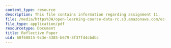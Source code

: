 ```yaml
---
content_type: resource
description: This file contains information regarding assignment 11.
file: /media/https%3A/open-learning-course-data-rc.s3.amazonaws.com/ec-050-recreate-experiments-from-history-inform-the-future-from-the-past-galileo-january-iap-2010/60f608159c3e4385b6798f37fd4cbdbc_MITEC_050IAP10_assn11.pdf
file_type: application/pdf
resourcetype: Document
title: Reflective Paper
uid: 60f60815-9c3e-4385-b679-8f37fd4cbdbc
---
```

